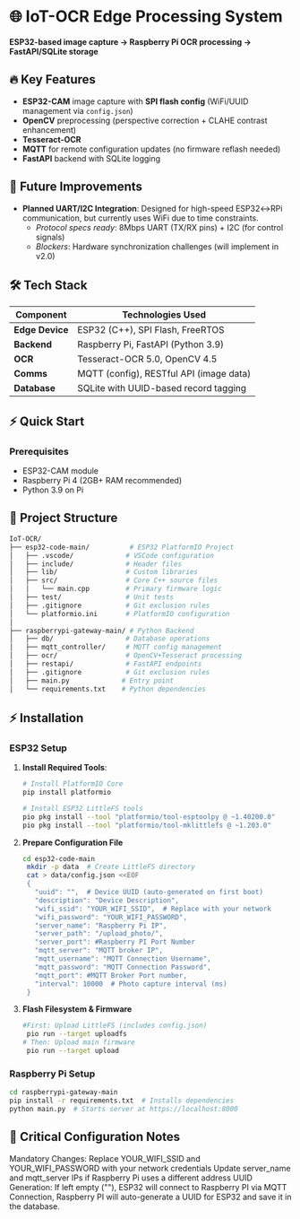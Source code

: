 # 🌐 IoT-OCR Edge Processing System
**ESP32-based image capture → Raspberry Pi OCR processing → FastAPI/SQLite storage**  

## 🔥 Key Features
- **ESP32-CAM** image capture with **SPI flash config** (WiFi/UUID management via `config.json`)
- **OpenCV** preprocessing (perspective correction + CLAHE contrast enhancement)
- **Tesseract-OCR**
- **MQTT** for remote configuration updates (no firmware reflash needed)
- **FastAPI** backend with SQLite logging

## 🔮 Future Improvements
- **Planned UART/I2C Integration**: Designed for high-speed ESP32↔RPi communication, but currently uses WiFi due to time constraints.  
  - *Protocol specs ready*: 8Mbps UART (TX/RX pins) + I2C (for control signals)  
  - *Blockers*: Hardware synchronization challenges (will implement in v2.0)  

## 🛠️ Tech Stack
| Component       | Technologies Used                      |
|-----------------|----------------------------------------|
| **Edge Device** | ESP32 (C++), SPI Flash, FreeRTOS       |
| **Backend**     | Raspberry Pi, FastAPI (Python 3.9)     |
| **OCR**         | Tesseract-OCR 5.0, OpenCV 4.5          |
| **Comms**       | MQTT (config), RESTful API (image data)|
| **Database**    | SQLite with UUID-based record tagging  |

## ⚡ Quick Start
### Prerequisites
- ESP32-CAM module
- Raspberry Pi 4 (2GB+ RAM recommended)
- Python 3.9 on Pi

## 📂 Project Structure
```bash
IoT-OCR/
├── esp32-code-main/          # ESP32 PlatformIO Project
│   ├── .vscode/             # VSCode configuration
│   ├── include/             # Header files
│   ├── lib/                 # Custom libraries
│   ├── src/                 # Core C++ source files
│   │   └── main.cpp         # Primary firmware logic
│   ├── test/                # Unit tests
│   ├── .gitignore           # Git exclusion rules
│   └── platformio.ini       # PlatformIO configuration
│
├── raspberrypi-gateway-main/ # Python Backend
│   ├── db/                  # Database operations
│   ├── mqtt_controller/     # MQTT config management
│   ├── ocr/                 # OpenCV+Tesseract processing
│   ├── restapi/             # FastAPI endpoints
│   ├── .gitignore           # Git exclusion rules
│   ├── main.py             # Entry point
│   └── requirements.txt    # Python dependencies
```
## ⚡ Installation

### **ESP32 Setup**
1. **Install Required Tools**:
   ```bash
   # Install PlatformIO Core
   pip install platformio

   # Install ESP32 LittleFS tools
   pio pkg install --tool "platformio/tool-esptoolpy @ ~1.40200.0"
   pio pkg install --tool "platformio/tool-mklittlefs @ ~1.203.0"
   ```
2. **Prepare Configuration File**
   ```bash
   cd esp32-code-main
    mkdir -p data  # Create LittleFS directory
    cat > data/config.json <<EOF
    {
      "uuid": "",  # Device UUID (auto-generated on first boot)
      "description": "Device Description",
      "wifi_ssid": "YOUR_WIFI_SSID",  # Replace with your network
      "wifi_password": "YOUR_WIFI_PASSWORD",
      "server_name": "Raspberry Pi IP",
      "server_path": "/upload_photo/",
      "server_port": #Raspberry PI Port Number
      "mqtt_server": "MQTT broker IP", 
      "mqtt_username": "MQTT Connection Username",
      "mqtt_password": "MQTT Connection Password",
      "mqtt_port": #MQTT Broker Port number,
      "interval": 10000  # Photo capture interval (ms)
    }
   ```
3. **Flash Filesystem & Firmware**
   ```bash
   #First: Upload LittleFS (includes config.json)
    pio run --target uploadfs
   # Then: Upload main firmware
    pio run --target upload
   ```
### **Raspberry Pi Setup**
```bash
cd raspberrypi-gateway-main
pip install -r requirements.txt  # Installs dependencies
python main.py  # Starts server at https://localhost:8000
```
## 🔧 Critical Configuration Notes
Mandatory Changes: 
  Replace YOUR_WIFI_SSID and YOUR_WIFI_PASSWORD with your network credentials
  Update server_name and mqtt_server IPs if Raspberry Pi uses a different address
UUID Generation:
    If left empty (""), ESP32 will connect to Raspberry PI via MQTT Connection, Raspberry PI will auto-generate a UUID for ESP32 and save it in the database.
